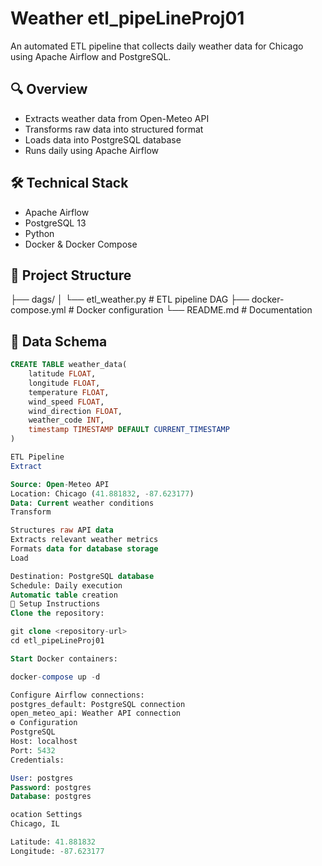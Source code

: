 # Weather  etl_pipeLineProj01

An automated ETL pipeline that collects daily weather data for Chicago using Apache Airflow and PostgreSQL.

## 🔍 Overview

- Extracts weather data from Open-Meteo API
- Transforms raw data into structured format
- Loads data into PostgreSQL database
- Runs daily using Apache Airflow

## 🛠️ Technical Stack

- Apache Airflow
- PostgreSQL 13
- Python
- Docker & Docker Compose

## 📁 Project Structure

├── dags/ │ └── etl_weather.py # ETL pipeline DAG ├── docker-compose.yml # Docker configuration └── README.md # Documentation


## 💾 Data Schema

```sql
CREATE TABLE weather_data(
    latitude FLOAT,
    longitude FLOAT,
    temperature FLOAT,
    wind_speed FLOAT,
    wind_direction FLOAT,
    weather_code INT,
    timestamp TIMESTAMP DEFAULT CURRENT_TIMESTAMP
)

ETL Pipeline
Extract

Source: Open-Meteo API
Location: Chicago (41.881832, -87.623177)
Data: Current weather conditions
Transform

Structures raw API data
Extracts relevant weather metrics
Formats data for database storage
Load

Destination: PostgreSQL database
Schedule: Daily execution
Automatic table creation
🚀 Setup Instructions
Clone the repository:

git clone <repository-url>
cd etl_pipeLineProj01

Start Docker containers:

docker-compose up -d

Configure Airflow connections:
postgres_default: PostgreSQL connection
open_meteo_api: Weather API connection
⚙️ Configuration
PostgreSQL
Host: localhost
Port: 5432
Credentials:

User: postgres
Password: postgres
Database: postgres

ocation Settings
Chicago, IL

Latitude: 41.881832
Longitude: -87.623177
